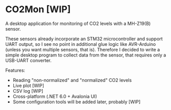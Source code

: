 # CO2Mon [WIP]

A desktop application for monitoring of CO2 levels with a MH-Z19(B) sensor.

These sensors already incorporate an STM32 microcontroller and support UART output, so I see no point in additional glue logic like AVR-Arduino
(unless you want multiple sensors, that is). Therefore I decided to write a simple desktop program to collect data from the sensor, that requires only a USB-UART converter.

Features:
 - Reading "non-normalized" and "normalized" CO2 levels
 - Live plot [WIP]
 - CSV log [WIP]
 - Cross-platform (.NET 6.0 + Avalonia UI)
 - Some configuration tools will be added later, probably [WIP]
